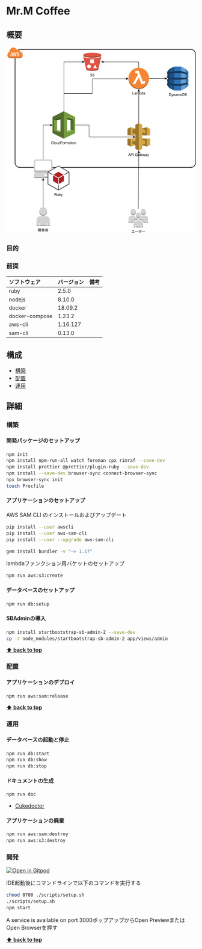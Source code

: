 # Mr.M Coffee 

## 概要

![アーキテクチャ](docs/assets/ArchitectureDiagram.png)

### 目的

### 前提

| ソフトウェア   | バージョン | 備考 |
| :------------- | :--------- | :--- |
| ruby           | 2.5.0      |      |
| nodejs         | 8.10.0     |      |
| docker         | 18.09.2    |      |
| docker-compose | 1.23.2     |      |
| aws-cli        | 1.16.127   |      |
| sam-cli        | 0.13.0     |      |

## 構成

- [構築](#構築)
- [配置](#配置)
- [運用](#運用)

## 詳細

### 構築

#### 開発パッケージのセットアップ

```bash
npm init
npm install npm-run-all watch foreman cpx rimraf --save-dev
npm install prettier @prettier/plugin-ruby --save-dev
npm install --save-dev browser-sync connect-browser-sync
npx browser-sync init
touch Procfile
```
#### アプリケーションのセットアップ

AWS SAM CLI のインストールおよびアップデート

 ```bash
pip install --user awscli
pip install --user aws-sam-cli
pip install --user --upgrade aws-sam-cli
 ```
 
 ```bash
gem install bundler -v "~> 1.17"
 ```

lambdaファンクション用バケットのセットアップ

```bash
npm run aws:s3:create
```
 
#### データベースのセットアップ
 
```bash
npm run db:setup
```

#### SBAdminの導入
 
```bash
npm install startbootstrap-sb-admin-2 --save-dev
cp -r node_modules/startbootstrap-sb-admin-2 app/views/admin
```

**[⬆ back to top](#構成)**

### 配置

#### アプリケーションのデプロイ

```bash
npm run aws:sam:release
```

**[⬆ back to top](#構成)**

### 運用

#### データベースの起動と停止

```bash
npm run db:start
npm run db:show
npm run db:stop
```

#### ドキュメントの生成

```bash
npm run doc
```

- [Cukedoctor](https://github.com/rmpestano/cukedoctor)

#### アプリケーションの廃棄

```bash
npm run aws:sam:destroy
npm run aws:s3:destroy
```

### 開発

[![Open in Gitpod](https://gitpod.io/button/open-in-gitpod.svg)](https://gitpod.io/#https://github.com/k2works/mr-coffee-ruby.git)

IDE起動後にコマンドラインで以下のコマンドを実行する
```bash
chmod 0700 ./scripts/setup.sh
./scripts/setup.sh
npm start
```
A service is available on port 3000ポップアップからOpen PreviewまたはOpen Browserを押す

**[⬆ back to top](#構成)**
